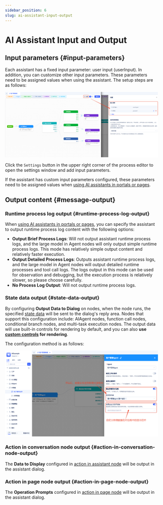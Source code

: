 ```yaml
---
sidebar_position: 6
slug: ai-assistant-input-output
---
```


# AI Assistant Input and Output

## Input parameters {#input-parameters}
Each assistant has a fixed input parameter: user input (userInput). In addition, you can customize other input parameters. These parameters need to be assigned values when using the assistant.
The setup steps are as follows:

![AI助理-高级设置](./img/assistant/assistant-input.png)

Click the `Settings` button in the upper right corner of the process editor to open the settings window and add input parameters.

If the assistant has custom input parameters configured, these parameters need to be assigned values when [using AI assistants in portals or pages](../using-ai-in-portals-and-pages).

## Output content {#message-output}

### Runtime process log output {#runtime-process-log-output}
When [using AI assistants in portals or pages](../using-ai-in-portals-and-pages), you can specify the assistant to output runtime process log content with the following options:
- **Output Brief Process Logs**: Will not output assistant runtime process logs, and the large model in Agent nodes will only output simple runtime process logs. This mode has relatively simple output content and relatively faster execution.
- **Output Detailed Process Logs**: Outputs assistant runtime process logs, and the large model in Agent nodes will output detailed runtime processes and tool call logs. The logs output in this mode can be used for observation and debugging, but the execution process is relatively slower, so please choose carefully.
- **No Process Log Output**: Will not output runtime process logs.


### State data output {#state-data-output}
By configuring **Output Data to Dialog** on nodes, when the node runs, the specified [state data](./ai-assistant-state) will be sent to the dialog's reply area. Nodes that support this configuration include: AIAgent nodes, function call nodes, conditional branch nodes, and multi-task execution nodes.
The output data will use built-in controls for rendering by default, and you can also **use [custom controls](../frontend-ui-customization/custom-controls) for rendering**.

The configuration method is as follows:

![AI助理-节点-发送数据](./img/assistant/send-data-to-chat.png)

### Action in conversation node output {#action-in-conversation-node-output}
The **Data to Display** configured in [action in assistant node](./process-orchestration-node-configuration#action-in-conversation) will be output in the assistant dialog.

### Action in page node output {#action-in-page-node-output}
The **Operation Prompts** configured in [action in page node](./process-orchestration-node-configuration#action-in-page) will be output in the assistant dialog.



